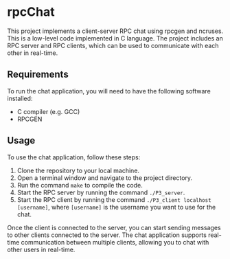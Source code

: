# rpcChat
This project implements a client-server RPC chat using rpcgen and ncruses.
This is a low-level code implemented in C language. The project includes an RPC server and RPC clients, which can be used to communicate with each other in real-time.

## Requirements

To run the chat application, you will need to have the following software installed:

- C compiler (e.g. GCC)
- RPCGEN

## Usage

To use the chat application, follow these steps:

1. Clone the repository to your local machine.
2. Open a terminal window and navigate to the project directory.
3. Run the command `make` to compile the code.
4. Start the RPC server by running the command `./P3_server`.
5. Start the RPC client by running the command `./P3_client localhost [username]`, where `[username]` is the username you want to use for the chat.

Once the client is connected to the server, you can start sending messages to other clients connected to the server. The chat application supports real-time communication between multiple clients, allowing you to chat with other users in real-time.
